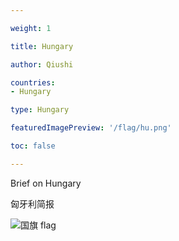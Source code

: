```yaml
---

weight: 1

title: Hungary

author: Qiushi 

countries: 
- Hungary

type: Hungary

featuredImagePreview: '/flag/hu.png'

toc: false 

---
```


Brief on Hungary

匈牙利简报 

<!--more-->

![国旗 flag](/flag/hu.png)